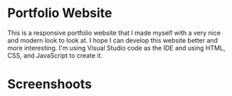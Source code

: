 # Portfolio Website
This is a responsive portfolio website that I made myself with a very nice and modern look to look at. I hope I can develop this website better and more interesting. I'm using Visual Studio code as the IDE and using HTML, CSS, and JavaScript to create it.

# Screenshoots

